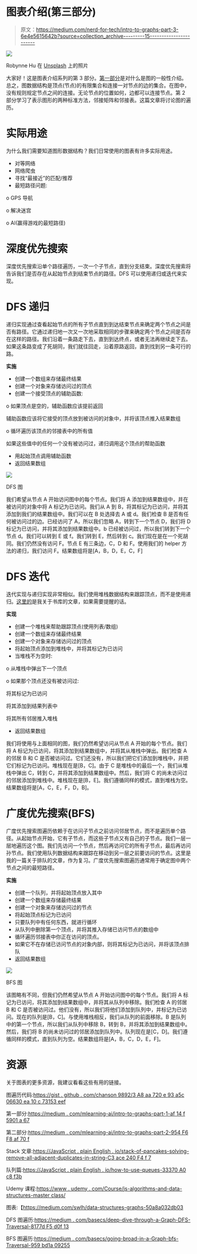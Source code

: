 # 图表介绍(第三部分)

> 原文：<https://medium.com/nerd-for-tech/intro-to-graphs-part-3-6e4e5615642b?source=collection_archive---------15----------------------->

![](img/2465b9cd486b10b84e8b5a6e93178064.png)

Robynne Hu 在 [Unsplash](https://unsplash.com?utm_source=medium&utm_medium=referral) 上的照片

大家好！这是图表介绍系列的第 3 部分。[第一部分](/mlearning-ai/intro-to-graphs-part-1-af14f5901a67)是对什么是图的一般性介绍。总之，图数据结构是顶点(节点)的有限集合和连接一对节点的边的集合。在图中，没有规则规定节点之间的连接。无论节点的位置如何，边都可以连接节点。第 2 部分学习了表示图形的两种标准方法，邻接矩阵和邻接表。这篇文章将讨论图的遍历。

# 实际用途

为什么我们需要知道图形数据结构？我们日常使用的图表有许多实际用途。

*   对等网络
*   网络爬虫
*   寻找“最接近”的匹配/推荐
*   最短路径问题:

o GPS 导航

o 解决迷宫

o AI(赢得游戏的最短路径)

# 深度优先搜索

深度优先搜索沿单个路径遍历，一次一个子节点，直到分支结束。深度优先搜索将告诉我们是否存在从起始节点到结束节点的路径。DFS 可以使用递归或迭代来实现。

# **DFS 递归**

递归实现通过查看起始节点的所有子节点直到到达结束节点来确定两个节点之间是否有路径。它通过递归地一次又一次地采取相同的步骤来确定两个节点之间是否存在这样的路径。我们沿着一条路走下去，直到到达终点，或者无法再继续走下去。如果这条路变成了死胡同，我们就往回走，沿着原路返回，直到找到另一条可行的路。

**实施**

*   创建一个数组来存储最终结果
*   创建一个对象来存储访问过的顶点
*   创建一个接受顶点的辅助函数:

o 如果顶点是空的，辅助函数应该提前返回

辅助函数应该将它接受的顶点放到被访问的对象中，并将该顶点推入结果数组

o 循环遍历该顶点的邻接表中的所有值

如果这些值中的任何一个没有被访问过，递归调用这个顶点的帮助函数

*   用起始顶点调用辅助函数
*   返回结果数组

![](img/55e786fbbbd3e8c29a3e14852dd0971b.png)

DFS 图

我们希望从节点 A 开始访问图中的每个节点。我们将 A 添加到结果数组中，并在被访问的对象中将 A 标记为已访问。我们从 A 到 B，将其标记为已访问，并将其添加到我们的结果数组中。我们可以在 B 处选择去 A 或 d。我们检查 B 是否有任何被访问过的边。已经访问了 A，所以我们忽略 A，转到下一个节点 D，我们将 D 标记为已访问，并将其添加到结果数组中。b 已经被访问过，所以我们转到下一个节点 d。我们可以转到 E 或 f。我们转到 E，然后转到 c。我们现在是在一个死胡同。我们仍然没有访问 F。节点 E 有三条边，C，D 和 F。使用我们的 helper 方法的递归，我们访问 F。结果数组将是[A，B，D，E，C，F]

# **DFS 迭代**

迭代实现与递归实现非常相似。我们使用堆栈数据结构来跟踪顶点，而不是使用递归。[这里的](https://javascript.plainenglish.io/stack-of-pancakes-solving-remove-all-adjacent-duplicates-in-string-c3ace240f4f7)是我关于书库的文章，如果需要提醒的话。

**实现**

*   创建一个堆栈来帮助跟踪顶点(使用列表/数组)
*   创建一个数组来存储最终结果
*   创建一个对象来存储访问过的顶点
*   将起始顶点添加到堆栈中，并将其标记为已访问
*   当堆栈不为空时:

o 从堆栈中弹出下一个顶点

o 如果那个顶点还没有被访问过:

将其标记为已访问

将其添加到结果列表中

将其所有邻居推入堆栈

*   返回结果数组

我们将使用与上面相同的图，我们仍然希望访问从节点 A 开始的每个节点。我们将 A 标记为已访问，将其添加到结果数组中，并将其从堆栈中弹出。我们检查 A 的邻居 B 和 C 是否被访问过。它们还没有，所以我们把它们添加到堆栈中，并把它们标记为已访问。堆栈现在是[B，C]。由于 C 是堆栈中的最后一个，我们从堆栈中弹出 C，转到 C，并将其添加到结果数组中。然后，我们将 C 的尚未访问过的邻居添加到堆栈中。堆栈现在是[B，E]。我们遵循同样的模式，直到堆栈为空。结果数组将是[A，C，E，F，D，B]。

# 广度优先搜索(BFS)

广度优先搜索图遍历依赖于在访问子节点之前访问邻居节点，而不是遍历单个路径。从起始节点开始，它有子节点，而这些子节点又有自己的子节点。我们一层一层地遍历这个图。我们先访问一个节点，然后再访问它的所有子节点，最后再访问孙节点。我们使用队列数据结构来跟踪在移动到另一层之前要访问的节点。这里是我的一篇关于排队的文章，作为复习。广度优先搜索图遍历通常用于确定图中两个节点之间的最短路径。

**实施**

*   创建一个队列，并将起始顶点放入其中
*   创建一个数组来存储最终结果
*   创建一个对象来存储访问过的节点
*   将起始顶点标记为已访问
*   只要队列中有任何东西，就进行循环
*   从队列中删除第一个顶点，并将其推入存储已访问节点的数组中
*   循环遍历邻接表中你正在访问的顶点。
*   如果它不在存储已访问节点的对象内部，则将其标记为已访问，并将该顶点排队
*   返回结果数组

![](img/7e4dcac3d307eaaeb61e8a6afb014e1e.png)

BFS 图

该图略有不同，但我们仍然希望从节点 A 开始访问图中的每个节点。我们将 A 标记为已访问，将其添加到结果数组中，并将其从队列中移除。我们检查 A 的邻居 B 和 C 是否被访问过。他们没有，所以我们将他们添加到队列中，并标记为已访问。现在的队列是[B，C]。与使用堆栈相反，我们从队列的前面移除。B 是队列中的第一个节点，所以我们从队列中移除 B，转到 B，并将其添加到结果数组中。然后，我们将 B 的尚未访问过的邻居添加到队列中。队列现在是[C，D]。我们遵循同样的模式，直到队列为空。结果数组将是[A，B，C，D，E，F]。

# 资源

关于图表的更多资源，我建议看看这些有用的链接。

图遍历代码:[https://gist . github . com/chanson 9892/3 A8 aa 720 e 93 a5c 06630 ea 10 c 73153 eef](https://gist.github.com/Chanson9892/3a8aa720e93a5c06630ea10c73153eef)

第一部分:[https://medium . com/mlearning-ai/intro-to-graphs-part-1-af 14 f 5901 a 67](/mlearning-ai/intro-to-graphs-part-1-af14f5901a67)

第二部分:[https://medium . com/mlearning-ai/intro-to-graphs-part-2-954 F6 F8 af 70 f](/mlearning-ai/intro-to-graphs-part-2-954f6f8af70f)

Stack 文章:[https://JavaScript . plain English . io/stack-of-pancakes-solving-remove-all-adjacent-duplicates-in-string-C3 ace 240 F4 f 7](https://javascript.plainenglish.io/stack-of-pancakes-solving-remove-all-adjacent-duplicates-in-string-c3ace240f4f7)

队列篇:[https://JavaScript . plain English . io/how-to-use-queues-33370 A0 c8 f3b](https://javascript.plainenglish.io/how-to-use-queues-33370a0c8f3b)

Udemy 课程:[https://www . udemy . com/Course/js-algorithms-and-data-structures-master class/](https://www.udemy.com/course/js-algorithms-and-data-structures-masterclass/)

图表:【https://medium.com/swlh/data-structures-graphs-50a8a032db03 

DFS 图遍历:[https://medium . com/basecs/deep-dive-through-a-Graph-DFS-Traversal-8177d F5 d0f 13](/basecs/deep-dive-through-a-graph-dfs-traversal-8177df5d0f13)

BFS 图遍历:[https://medium . com/basecs/going-broad-in-a-Graph-bfs-Traversal-959 bd1a 09255](/basecs/going-broad-in-a-graph-bfs-traversal-959bd1a09255)